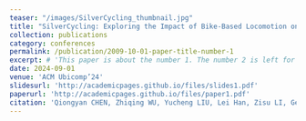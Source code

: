 ```yaml
---
teaser: "/images/SilverCycling_thumbnail.jpg"
title: "SilverCycling: Exploring the Impact of Bike-Based Locomotion on Spatial Orientation for Older Adults in VR"
collection: publications
category: conferences
permalink: /publication/2009-10-01-paper-title-number-1
excerpt: # 'This paper is about the number 1. The number 2 is left for future work.'
date: 2024-09-01
venue: 'ACM Ubicomp’24'
slidesurl: 'http://academicpages.github.io/files/slides1.pdf'
paperurl: 'http://academicpages.github.io/files/paper1.pdf'
citation: 'Qiongyan CHEN, Zhiqing WU, Yucheng LIU, Lei Han, Zisu LI, Ge Lin KAN, and Mingming Fan. 2024. SilverCycling: Exploring the Impact of Bike-Based Locomotion on Spatial Orientation for Older Adults in VR. Proc. ACM Interact. Mob. Wearable Ubiquitous Technol. 8, 3, Article 95 (September 2024), 24 pages. https://doi.org/10.1145/3678522.'
---
```


